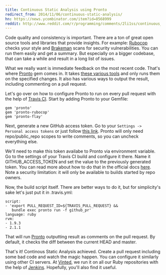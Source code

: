 ```yaml
---
title: Continuous Static Analysis using Pronto
redirect_from: 2014/11/06/continuous-static-analysis/
hn: https://news.ycombinator.com/item?id=8568999
reddit: http://www.reddit.com/r/programming/comments/2li1ss/continuous_static_analysis_using_pronto/
---
```


Code quality and consistency is important. There are a ton of great open source tools and libraries that provide insights. For example: [Rubocop][rubocop] checks your style and [Brakeman][brakeman] scans for security vulnerabilities. You can run them easily and get a summary. But especially on a bigger codebase, that can take a while and result in a long list of issues.

What we really want is immediate feedback on the most recent code. That's where [Pronto][pronto] gem comes in. It takes [these various tools][runners] and only runs them on the specified changes. It also has various ways to output the result, including commenting on a pull request.

Let's go over on how to configure Pronto to run on every pull request with the help of [Travis CI][travis]. Start by adding Pronto to your Gemfile:

```
gem 'pronto'
gem 'pronto-rubocop'
gem 'pronto-flay'
```

Next, generate a new GitHub access token. Go to your `Settings -> Personal access tokens` or just follow [this link][token]. Pronto will only need repo/public_repo scopes to write comments, so you can uncheck everything else.

We'll need to make this token availabe to Pronto via environment variable. Go to the settings of your Travis CI build and configure it there. Name it GITHUB_ACCESS_TOKEN and set the value to the previously generated token. You can read more about how to do that in the official docs [here](http://docs.travis-ci.com/user/environment-variables/#Using-Settings). Note a security limitation: it will only be available to builds started by repo owners.

Now, the build script itself. There are better ways to do it, but for simplicity's sake let's just put it in .travis.yml:

```
script:
- 'export PULL_REQUEST_ID=${TRAVIS_PULL_REQUEST} &&
   bundle exec pronto run -f github_pr'
language: ruby
rvm:
- 1.9.3
- 2.1.1
```

That will run [Pronto][pronto] outputting result as comments on the pull request. By default, it checks the diff between the current HEAD and master.

That's it! Continous Static Analysis achieved. Create a pull request including some bad code and watch the magic happen. You can configure it similarly using other CI servers. At [Vinted][vinted], we run it on all our Ruby repositories with the help of [Jenkins][jenkins]. Hopefully, you'll also find it useful.

[pronto]: https://github.com/mmozuras/pronto
[travis]: https://travis-ci.org/
[jenkins]: https://jenkins-ci.org/
[rubocop]: https://github.com/bbatsov/rubocop
[brakeman]: https://github.com/presidentbeef/brakeman
[runners]: https://github.com/mmozuras/pronto#runners
[token]: https://github.com/settings/tokens/new
[vinted]: http://www.vinted.com/
